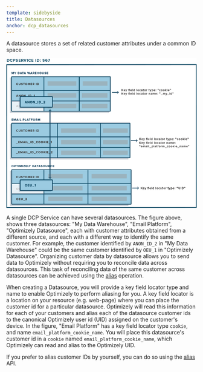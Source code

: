```yaml
---
template: sidebyside
title: Datasources
anchor: dcp_datasources
---
```


A datasource stores a set of related customer attributes under a common ID space.

<img src="/assets/img/dcp/Datasource.png">

A single DCP Service can have several datasources. The figure above, shows three datasources: "My Data Warehouse",
"Email Platform", "Optimizely Datasource", each with customer attributes obtained from a different source, and each with
a different way to identify the same customer. For example, the customer identified by `ANON_ID_2` in "My Data
Warehouse" could be the same customer identified by `OEU_1` in "Optimizely Datasource". Organizing customer data by
datasource allows you to send data to Optimizely without requiring you to reconcile data across datasources. This task
of reconciling data of the same customer across datasources can be achieved using the
[alias](/rest/customer_profiles#alias) operation.

When creating a Datasource, you will provide a key field locator type and name to enable Optimizely to perform aliasing
for you. A key field locator is a location on your resource (e.g. web-page) where you can place the customer id for a
particular datasource. Optimizely will read this information for each of your customers and alias each of the datasource
customer ids to the canonical Optimizely user id (UID) assigned on the customer's device. In the figure, "Email
Platform" has a key field locator type `cookie`, and name `email_platform_cookie_name`. You will place this datasource's
customer id in a `cookie` named `email_platform_cookie_name`, which Optimizely can read and alias to the Optimizely UID.

If you prefer to alias customer IDs by yourself, you can do so using the [alias](/rest/customer_profiles#alias) API.
